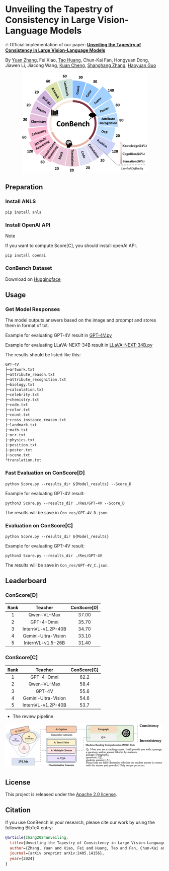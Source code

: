 # Unveiling the Tapestry of Consistency in Large Vision-Language Models

:fire: Official implementation of our paper: [**Unveiling the Tapestry of Consistency in Large Vision-Language Models**](https://arxiv.org/pdf/2405.14156)

By [Yuan Zhang](https://gumpest.github.io/), Fei Xiao, [Tao Huang](https://taohuang.info/), Chun-Kai Fan, Hongyuan Dong, Jiawen Li, Jiacong Wang, [Kuan Cheng](https://cfcs.pku.edu.cn/people/faculty/kuancheng/index.htm), [Shanghang Zhang](https://idm.pku.edu.cn/info/1017/1598.htm), [Haoyuan Guo](https://scholar.google.com/citations?user=hql67boAAAAJ&hl=en)

<p align='center'>
<img src='./assests/ConBench.png' alt='mask' width='400px'>
</p>

## Preparation

### Install ANLS


```shell
pip install anls
```

### Install OpenAI API

> [!Note]
> If you want to compute Score[C], you should install openAI API.

```shell
pip install openai
```

### ConBench Dataset

Download on [Huggingface](https://huggingface.co/datasets/ConBench/ConBench)

## Usage

### Get Model Responses

The model outputs answers based on the image and propmpt and stores them in format of txt.

Example for evaluating GPT-4V result in  [GPT-4V.py](https://github.com/open-mmlab/mmrazor)

Example for evaluating LLaVA-NEXT-34B result in  [LLaVA-NEXT-34B.py](https://github.com/open-mmlab/mmrazor)

The results should be listed like this:

```shell
GPT-4V
├─artwork.txt
├─attribute_reason.txt
├─attribute_recognition.txt
├─biology.txt
├─calculation.txt
├─celebrity.txt
├─chemistry.txt
├─code.txt
├─color.txt
├─count.txt
├─cross_instance_reason.txt
├─landmark.txt
├─math.txt
├─ocr.txt
├─physics.txt
├─position.txt
├─poster.txt
├─scene.txt
└translation.txt
```

### Fast Evaluation on ConScore[D]


```shell
python Score.py --results_dir ${Model_results} --Score_D
```

Example for evaluating GPT-4V result:

```shell
python3 Score.py --results_dir ./Res/GPT-4V --Score_D
```

The results will be save in `Con_res/GPT-4V_D.json`.

### Evaluation on ConScore[C]

```shell
python Score.py --results_dir ${Model_results} 
```

Example for evaluating GPT-4V result:

```shell
python3 Score.py --results_dir ./Res/GPT-4V
```

The results will be save in `Con_res/GPT-4V_C.json`.


## Leaderboard

### ConScore[D]

|        Rank         |         Teacher         | ConScore[D] |
| :--------------------: | :---------------------: | :------: |
| 1 | Qwen-VL-Max |  37.00   |
|  2  |  GPT-4-Omni  |   35.70   |
|  3  |    InternVL-v1.2P-40B    |   34.70   |
|  4  |    Gemini-Ultra-Vision    |   33.10   |
|  5  |    InternVL-v1.5-26B    |   31.40   |

### ConScore[C]

|        Rank         |         Teacher         | ConScore[C] |
| :--------------------: | :---------------------: | :------: |
| 1 | GPT-4-Omni  |  62.2   |
|  2  |  Qwen-VL-Max |   58.4   |
|  3  |    GPT-4V   |   55.6   |
|  4  |    Gemini-Ultra-Vision    |   54.6   |
|  5  |    InternVL-v1.2P-40B   |   53.7   |

* The review pipeline


<p align='center'>
<img src='./assests/pipeline.png' alt='mask' width='720px'>
</p>

## License

This project is released under the [Apache 2.0 license](LICENSE).

## Citation

If you use ConBench in your research, please cite our work by using the following BibTeX entry:
```bibtex
@article{zhang2024unveiling,
  title={Unveiling the Tapestry of Consistency in Large Vision-Language Models},
  author={Zhang, Yuan and Xiao, Fei and Huang, Tao and Fan, Chun-Kai and Dong, Hongyuan and Li, Jiawen and Wang, Jiacong and Cheng, Kuan and Zhang, Shanghang and Guo, Haoyuan},
  journal={arXiv preprint arXiv:2405.14156},
  year={2024}
}
```
